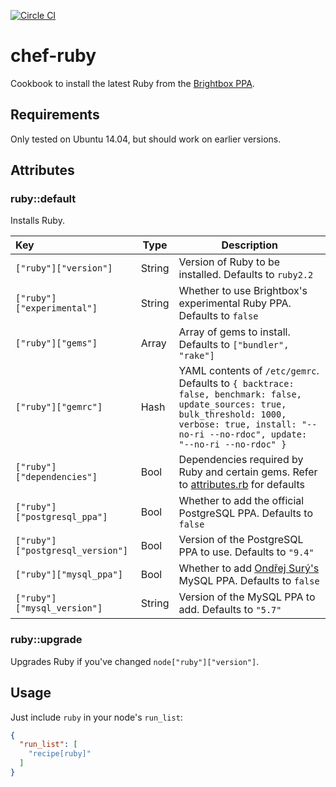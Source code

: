 [![Circle CI](https://circleci.com/gh/kinesisptyltd/chef-ruby.svg?style=svg)](https://circleci.com/gh/kinesisptyltd/chef-ruby)

# chef-ruby

Cookbook to install the latest Ruby from the [Brightbox PPA](https://launchpad.net/~brightbox/+archive/ruby-ng).

## Requirements

Only tested on Ubuntu 14.04, but should work on earlier versions.

## Attributes

### ruby::default

Installs Ruby.

Key                             | Type   | Description
:-------------------------------|--------|----------------------------------------------------------
`["ruby"]["version"]`           | String | Version of Ruby to be installed. Defaults to `ruby2.2`
`["ruby"]["experimental"]`      | String | Whether to use Brightbox's experimental Ruby PPA. Defaults to `false`
`["ruby"]["gems"]`              | Array  | Array of gems to install. Defaults to `["bundler", "rake"]`
`["ruby"]["gemrc"]`             | Hash   | YAML contents of `/etc/gemrc`. Defaults to `{ backtrace: false, benchmark: false, update_sources: true, bulk_threshold: 1000, verbose: true, install: "--no-ri --no-rdoc", update: "--no-ri --no-rdoc" }`
`["ruby"]["dependencies"]`      | Bool   | Dependencies required by Ruby and certain gems. Refer to [attributes.rb](https://github.com/Soliah/chef-ruby/tree/master/attributes/default.rb) for defaults
`["ruby"]["postgresql_ppa"]`    | Bool   | Whether to add the official PostgreSQL PPA. Defaults to `false`
`["ruby"]["postgresql_version"]`| Bool   | Version of the PostgreSQL PPA to use. Defaults to `"9.4"`
`["ruby"]["mysql_ppa"]`         | Bool   | Whether to add [Ondřej Surý's](https://launchpad.net/~ondrej) MySQL PPA. Defaults to `false`
`["ruby"]["mysql_version"]`     | String | Version of the MySQL PPA to add. Defaults to `"5.7"`

### ruby::upgrade

Upgrades Ruby if you've changed `node["ruby"]["version"]`.

## Usage

Just include `ruby` in your node's `run_list`:

```json
{
  "run_list": [
    "recipe[ruby]"
  ]
}
```
